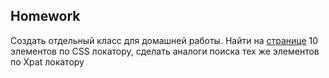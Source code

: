##  Homework

Создать отдельный класс для домашней работы. Найти на [странице](https://ilcarro.web.app/let-car-work) 10 элементов по CSS локатору, сделать аналоги поиска тех же элементов по Xpat локатору